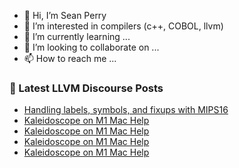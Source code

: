 - 👋 Hi, I’m Sean Perry
- 👀 I’m interested in compilers (c++, COBOL, llvm)
- 🌱 I’m currently learning ...
- 💞️ I’m looking to collaborate on ...
- 📫 How to reach me ...

<!---
s66perry/s66perry is a ✨ special ✨ repository because its `README.md` (this file) appears on your GitHub profile.
You can click the Preview link to take a look at your changes.
--->
### 📕 Latest LLVM Discourse Posts

<!-- DISCOURSE-LLVM:START -->
- [Handling labels, symbols, and fixups with MIPS16](https://discourse.llvm.org/t/handling-labels-symbols-and-fixups-with-mips16/69006#post_2)
- [Kaleidoscope on M1 Mac Help](https://discourse.llvm.org/t/kaleidoscope-on-m1-mac-help/69010#post_5)
- [Kaleidoscope on M1 Mac Help](https://discourse.llvm.org/t/kaleidoscope-on-m1-mac-help/69010#post_4)
- [Kaleidoscope on M1 Mac Help](https://discourse.llvm.org/t/kaleidoscope-on-m1-mac-help/69010#post_3)
- [Kaleidoscope on M1 Mac Help](https://discourse.llvm.org/t/kaleidoscope-on-m1-mac-help/69010#post_2)
<!-- DISCOURSE-LLVM:END -->

